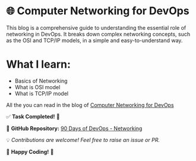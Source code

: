 # 🌐 Computer Networking for DevOps
This blog is a comprehensive guide to understanding the essential role of networking in DevOps. It breaks down complex networking concepts, such as the OSI and TCP/IP models, in a simple and easy-to-understand way.

# What I learn:
- Basics of Networking
- What is OSI model
- What is TCP/IP model

All the you can read in the blog of [Computer Networking for DevOps](https://medium.com/@prafulpatekar23/computer-networking-for-devops-d4c4b5df2201)


✅ **Task Completed!** 🚀  

📍 **GitHub Repository:** [90 Days of DevOps - Networking](https://github.com/Prafulpatekar/90DaysOfDevOps/tree/master/2025/networking)  

💡 *Contributions are welcome! Feel free to raise an issue or PR.*  

🚀 **Happy Coding!** 🎉